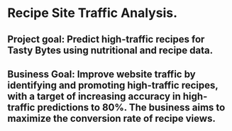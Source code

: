 # Recipe Site Traffic Analysis.
## Project goal: Predict high-traffic recipes for Tasty Bytes using nutritional and recipe data.
## Business Goal: Improve website traffic by identifying and promoting high-traffic recipes, with a target of increasing accuracy in high-traffic predictions to 80%. The business aims to maximize the conversion rate of recipe views.
